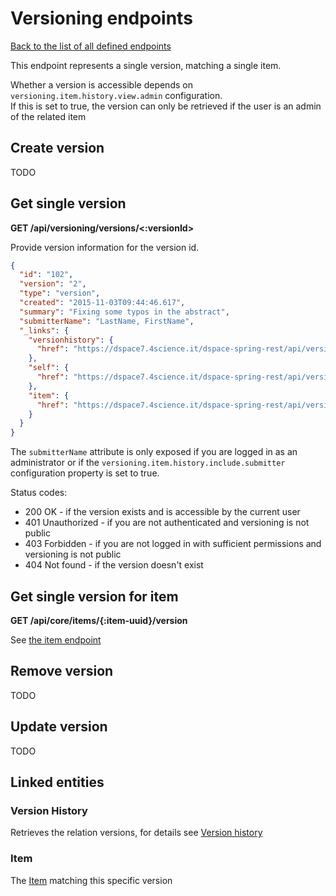 # Versioning endpoints

[Back to the list of all defined endpoints](endpoints.md)

This endpoint represents a single version, matching a single item.

Whether a version is accessible depends on `versioning.item.history.view.admin` configuration.  
If this is set to true, the version can only be retrieved if the user is an admin of the related item

## Create version

TODO

## Get single version

**GET /api/versioning/versions/<:versionId>**

Provide version information for the version id.

```json
{
  "id": "102",
  "version": "2",
  "type": "version",
  "created": "2015-11-03T09:44:46.617",
  "summary": "Fixing some typos in the abstract",
  "submitterName": "LastName, FirstName",
  "_links": {
    "versionhistory": {
      "href": "https://dspace7.4science.it/dspace-spring-rest/api/versioning/versionhistories/10"
    },
    "self": {
      "href": "https://dspace7.4science.it/dspace-spring-rest/api/versioning/versions/101"
    },
    "item": {
      "href": "https://dspace7.4science.it/dspace-spring-rest/api/versioning/versions/101/item"
    }
  }
}
```         

The `submitterName` attribute is only exposed if you are logged in as an administrator or if the `versioning.item.history.include.submitter` configuration property is set to true.

Status codes:
* 200 OK - if the version exists and is accessible by the current user
* 401 Unauthorized - if you are not authenticated and versioning is not public
* 403 Forbidden - if you are not logged in with sufficient permissions and versioning is not public
* 404 Not found - if the version doesn't exist

## Get single version for item

**GET /api/core/items/{:item-uuid}/version**

See [the item endpoint](items.md#get-single-version-for-item)

## Remove version

TODO

## Update version

TODO

## Linked entities

### Version History

Retrieves the relation versions, for details see [Version history](versionhistory.md)

### Item

The [Item](items.md) matching this specific version
